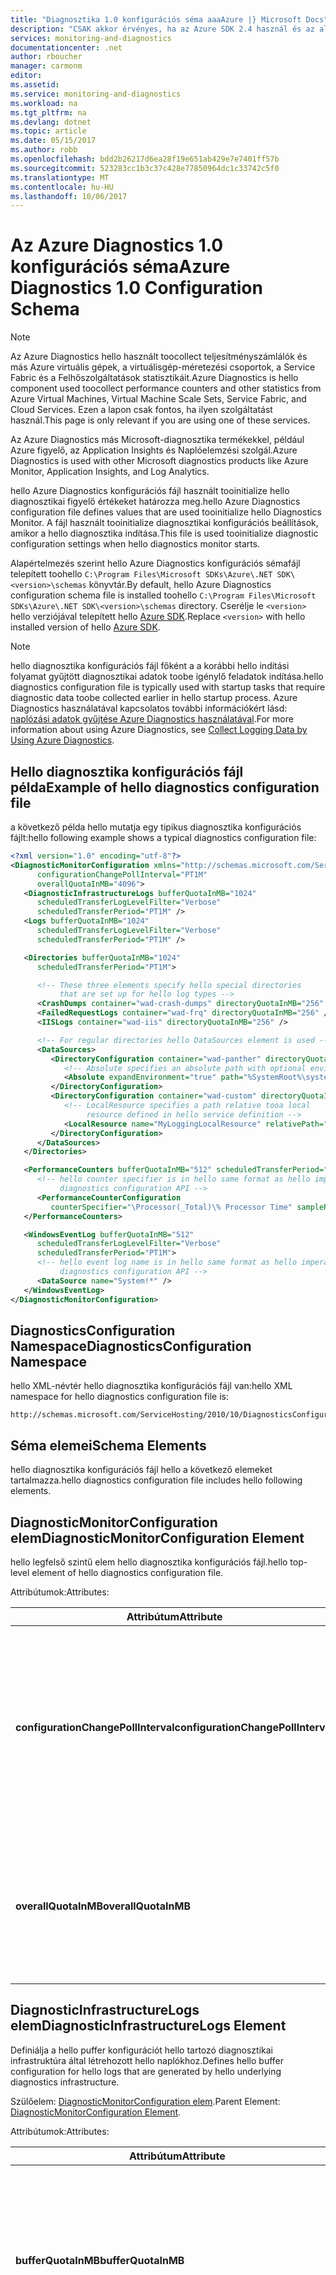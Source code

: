 ```yaml
---
title: "Diagnosztika 1.0 konfigurációs séma aaaAzure |} Microsoft Docs"
description: "CSAK akkor érvényes, ha az Azure SDK 2.4 használ és az alacsonyabb Azure virtuális gépek, a virtuálisgép-méretezési csoportok, a Service Fabric vagy a Cloud Services."
services: monitoring-and-diagnostics
documentationcenter: .net
author: rboucher
manager: carmonm
editor: 
ms.assetid: 
ms.service: monitoring-and-diagnostics
ms.workload: na
ms.tgt_pltfrm: na
ms.devlang: dotnet
ms.topic: article
ms.date: 05/15/2017
ms.author: robb
ms.openlocfilehash: bdd2b26217d6ea28f19e651ab429e7e7401ff57b
ms.sourcegitcommit: 523283cc1b3c37c428e77850964dc1c33742c5f0
ms.translationtype: MT
ms.contentlocale: hu-HU
ms.lasthandoff: 10/06/2017
---
```

# <a name="azure-diagnostics-10-configuration-schema"></a><span data-ttu-id="f00f1-103">Az Azure Diagnostics 1.0 konfigurációs séma</span><span class="sxs-lookup"><span data-stu-id="f00f1-103">Azure Diagnostics 1.0 Configuration Schema</span></span>
> [!NOTE]
> <span data-ttu-id="f00f1-104">Az Azure Diagnostics hello használt toocollect teljesítményszámlálók és más Azure virtuális gépek, a virtuálisgép-méretezési csoportok, a Service Fabric és a Felhőszolgáltatások statisztikáit.</span><span class="sxs-lookup"><span data-stu-id="f00f1-104">Azure Diagnostics is hello component used toocollect performance counters and other statistics from Azure Virtual Machines, Virtual Machine Scale Sets, Service Fabric, and Cloud Services.</span></span>  <span data-ttu-id="f00f1-105">Ezen a lapon csak fontos, ha ilyen szolgáltatást használ.</span><span class="sxs-lookup"><span data-stu-id="f00f1-105">This page is only relevant if you are using one of these services.</span></span>
>

<span data-ttu-id="f00f1-106">Az Azure Diagnostics más Microsoft-diagnosztika termékekkel, például Azure figyelő, az Application Insights és Naplóelemzési szolgál.</span><span class="sxs-lookup"><span data-stu-id="f00f1-106">Azure Diagnostics is used with other Microsoft diagnostics products like Azure Monitor, Application Insights, and Log Analytics.</span></span>

<span data-ttu-id="f00f1-107">hello Azure Diagnostics konfigurációs fájl használt tooinitialize hello diagnosztikai figyelő értékeket határozza meg.</span><span class="sxs-lookup"><span data-stu-id="f00f1-107">hello Azure Diagnostics configuration file defines values that are used tooinitialize hello Diagnostics Monitor.</span></span> <span data-ttu-id="f00f1-108">A fájl használt tooinitialize diagnosztikai konfigurációs beállítások, amikor a hello diagnosztika indítása.</span><span class="sxs-lookup"><span data-stu-id="f00f1-108">This file is used tooinitialize diagnostic configuration settings when hello diagnostics monitor starts.</span></span>  

 <span data-ttu-id="f00f1-109">Alapértelmezés szerint hello Azure Diagnostics konfigurációs sémafájl telepített toohello `C:\Program Files\Microsoft SDKs\Azure\.NET SDK\<version>\schemas` könyvtár.</span><span class="sxs-lookup"><span data-stu-id="f00f1-109">By default, hello Azure Diagnostics configuration schema file is installed toohello `C:\Program Files\Microsoft SDKs\Azure\.NET SDK\<version>\schemas` directory.</span></span> <span data-ttu-id="f00f1-110">Cserélje le `<version>` hello verziójával telepített hello [Azure SDK](http://www.windowsazure.com/develop/downloads/).</span><span class="sxs-lookup"><span data-stu-id="f00f1-110">Replace `<version>` with hello installed version of hello [Azure SDK](http://www.windowsazure.com/develop/downloads/).</span></span>  

> [!NOTE]
>  <span data-ttu-id="f00f1-111">hello diagnosztika konfigurációs fájl főként a a korábbi hello indítási folyamat gyűjtött diagnosztikai adatok toobe igénylő feladatok indítása.</span><span class="sxs-lookup"><span data-stu-id="f00f1-111">hello diagnostics configuration file is typically used with startup tasks that require diagnostic data toobe collected earlier in hello startup process.</span></span> <span data-ttu-id="f00f1-112">Azure Diagnostics használatával kapcsolatos további információkért lásd: [naplózási adatok gyűjtése Azure Diagnostics használatával](assetId:///83a91c23-5ca2-4fc9-8df3-62036c37a3d7).</span><span class="sxs-lookup"><span data-stu-id="f00f1-112">For more information about using Azure Diagnostics, see [Collect Logging Data by Using Azure Diagnostics](assetId:///83a91c23-5ca2-4fc9-8df3-62036c37a3d7).</span></span>  

## <a name="example-of-hello-diagnostics-configuration-file"></a><span data-ttu-id="f00f1-113">Hello diagnosztika konfigurációs fájl példa</span><span class="sxs-lookup"><span data-stu-id="f00f1-113">Example of hello diagnostics configuration file</span></span>  
 <span data-ttu-id="f00f1-114">a következő példa hello mutatja egy tipikus diagnosztika konfigurációs fájlt:</span><span class="sxs-lookup"><span data-stu-id="f00f1-114">hello following example shows a typical diagnostics configuration file:</span></span>  

```xml  
<?xml version="1.0" encoding="utf-8"?>
<DiagnosticMonitorConfiguration xmlns="http://schemas.microsoft.com/ServiceHosting/2010/10/DiagnosticsConfiguration"  
      configurationChangePollInterval="PT1M"  
      overallQuotaInMB="4096">  
   <DiagnosticInfrastructureLogs bufferQuotaInMB="1024"  
      scheduledTransferLogLevelFilter="Verbose"  
      scheduledTransferPeriod="PT1M" />  
   <Logs bufferQuotaInMB="1024"  
      scheduledTransferLogLevelFilter="Verbose"  
      scheduledTransferPeriod="PT1M" />  

   <Directories bufferQuotaInMB="1024"   
      scheduledTransferPeriod="PT1M">  

      <!-- These three elements specify hello special directories   
           that are set up for hello log types -->  
      <CrashDumps container="wad-crash-dumps" directoryQuotaInMB="256" />  
      <FailedRequestLogs container="wad-frq" directoryQuotaInMB="256" />  
      <IISLogs container="wad-iis" directoryQuotaInMB="256" />  

      <!-- For regular directories hello DataSources element is used -->  
      <DataSources>  
         <DirectoryConfiguration container="wad-panther" directoryQuotaInMB="128">  
            <!-- Absolute specifies an absolute path with optional environment expansion -->  
            <Absolute expandEnvironment="true" path="%SystemRoot%\system32\sysprep\Panther" />  
         </DirectoryConfiguration>  
         <DirectoryConfiguration container="wad-custom" directoryQuotaInMB="128">  
            <!-- LocalResource specifies a path relative tooa local   
                 resource defined in hello service definition -->  
            <LocalResource name="MyLoggingLocalResource" relativePath="logs" />  
         </DirectoryConfiguration>  
      </DataSources>  
   </Directories>  

   <PerformanceCounters bufferQuotaInMB="512" scheduledTransferPeriod="PT1M">  
      <!-- hello counter specifier is in hello same format as hello imperative   
           diagnostics configuration API -->  
      <PerformanceCounterConfiguration   
         counterSpecifier="\Processor(_Total)\% Processor Time" sampleRate="PT5S" />  
   </PerformanceCounters>  

   <WindowsEventLog bufferQuotaInMB="512"  
      scheduledTransferLogLevelFilter="Verbose"  
      scheduledTransferPeriod="PT1M">  
      <!-- hello event log name is in hello same format as hello imperative   
           diagnostics configuration API -->  
      <DataSource name="System!*" />  
   </WindowsEventLog>  
</DiagnosticMonitorConfiguration>  
```  

## <a name="diagnosticsconfiguration-namespace"></a><span data-ttu-id="f00f1-115">DiagnosticsConfiguration Namespace</span><span class="sxs-lookup"><span data-stu-id="f00f1-115">DiagnosticsConfiguration Namespace</span></span>  
 <span data-ttu-id="f00f1-116">hello XML-névtér hello diagnosztika konfigurációs fájl van:</span><span class="sxs-lookup"><span data-stu-id="f00f1-116">hello XML namespace for hello diagnostics configuration file is:</span></span>  

```  
http://schemas.microsoft.com/ServiceHosting/2010/10/DiagnosticsConfiguration  
```  

## <a name="schema-elements"></a><span data-ttu-id="f00f1-117">Séma elemei</span><span class="sxs-lookup"><span data-stu-id="f00f1-117">Schema Elements</span></span>  
 <span data-ttu-id="f00f1-118">hello diagnosztika konfigurációs fájl hello a következő elemeket tartalmazza.</span><span class="sxs-lookup"><span data-stu-id="f00f1-118">hello diagnostics configuration file includes hello following elements.</span></span>


## <a name="diagnosticmonitorconfiguration-element"></a><span data-ttu-id="f00f1-119">DiagnosticMonitorConfiguration elem</span><span class="sxs-lookup"><span data-stu-id="f00f1-119">DiagnosticMonitorConfiguration Element</span></span>  
<span data-ttu-id="f00f1-120">hello legfelső szintű elem hello diagnosztika konfigurációs fájl.</span><span class="sxs-lookup"><span data-stu-id="f00f1-120">hello top-level element of hello diagnostics configuration file.</span></span>  

<span data-ttu-id="f00f1-121">Attribútumok:</span><span class="sxs-lookup"><span data-stu-id="f00f1-121">Attributes:</span></span>

|<span data-ttu-id="f00f1-122">Attribútum</span><span class="sxs-lookup"><span data-stu-id="f00f1-122">Attribute</span></span>  |<span data-ttu-id="f00f1-123">Típus</span><span class="sxs-lookup"><span data-stu-id="f00f1-123">Type</span></span>   |<span data-ttu-id="f00f1-124">Szükséges</span><span class="sxs-lookup"><span data-stu-id="f00f1-124">Required</span></span>| <span data-ttu-id="f00f1-125">Alapértelmezett</span><span class="sxs-lookup"><span data-stu-id="f00f1-125">Default</span></span> | <span data-ttu-id="f00f1-126">Leírás</span><span class="sxs-lookup"><span data-stu-id="f00f1-126">Description</span></span>|  
|-----------|-------|--------|---------|------------|  
|<span data-ttu-id="f00f1-127">**configurationChangePollInterval**</span><span class="sxs-lookup"><span data-stu-id="f00f1-127">**configurationChangePollInterval**</span></span>|<span data-ttu-id="f00f1-128">Időtartam</span><span class="sxs-lookup"><span data-stu-id="f00f1-128">duration</span></span>|<span data-ttu-id="f00f1-129">Optional</span><span class="sxs-lookup"><span data-stu-id="f00f1-129">Optional</span></span> | <span data-ttu-id="f00f1-130">PT1M</span><span class="sxs-lookup"><span data-stu-id="f00f1-130">PT1M</span></span>| <span data-ttu-id="f00f1-131">Diagnosztikai konfigurációs módosítások, mely hello diagnosztikai figyelő szavazások hello időközét adja meg.</span><span class="sxs-lookup"><span data-stu-id="f00f1-131">Specifies hello interval at which hello diagnostic monitor polls for diagnostic configuration changes.</span></span>|  
|<span data-ttu-id="f00f1-132">**overallQuotaInMB**</span><span class="sxs-lookup"><span data-stu-id="f00f1-132">**overallQuotaInMB**</span></span>|<span data-ttu-id="f00f1-133">unsignedInt</span><span class="sxs-lookup"><span data-stu-id="f00f1-133">unsignedInt</span></span>|<span data-ttu-id="f00f1-134">Optional</span><span class="sxs-lookup"><span data-stu-id="f00f1-134">Optional</span></span>| <span data-ttu-id="f00f1-135">4000 MB.</span><span class="sxs-lookup"><span data-stu-id="f00f1-135">4000 MB.</span></span> <span data-ttu-id="f00f1-136">Ha megad egy értéket, nem haladhatja meg ezt a mennyiséget</span><span class="sxs-lookup"><span data-stu-id="f00f1-136">If you provide a value, it must not exceed this amount</span></span> |<span data-ttu-id="f00f1-137">hello teljes mennyisége az összes naplózási pufferek lefoglalt fájl rendszerhez szükséges tárhelyet.</span><span class="sxs-lookup"><span data-stu-id="f00f1-137">hello total amount of file system storage allocated for all logging buffers.</span></span>|  

## <a name="diagnosticinfrastructurelogs-element"></a><span data-ttu-id="f00f1-138">DiagnosticInfrastructureLogs elem</span><span class="sxs-lookup"><span data-stu-id="f00f1-138">DiagnosticInfrastructureLogs Element</span></span>  
<span data-ttu-id="f00f1-139">Definiálja a hello puffer konfigurációt hello tartozó diagnosztikai infrastruktúra által létrehozott hello naplókhoz.</span><span class="sxs-lookup"><span data-stu-id="f00f1-139">Defines hello buffer configuration for hello logs that are generated by hello underlying diagnostics infrastructure.</span></span>

<span data-ttu-id="f00f1-140">Szülőelem: [DiagnosticMonitorConfiguration elem](#DiagnosticMonitorConfiguration).</span><span class="sxs-lookup"><span data-stu-id="f00f1-140">Parent Element: [DiagnosticMonitorConfiguration Element](#DiagnosticMonitorConfiguration).</span></span>  

<span data-ttu-id="f00f1-141">Attribútumok:</span><span class="sxs-lookup"><span data-stu-id="f00f1-141">Attributes:</span></span>

|<span data-ttu-id="f00f1-142">Attribútum</span><span class="sxs-lookup"><span data-stu-id="f00f1-142">Attribute</span></span>|<span data-ttu-id="f00f1-143">Típus</span><span class="sxs-lookup"><span data-stu-id="f00f1-143">Type</span></span>|<span data-ttu-id="f00f1-144">Leírás</span><span class="sxs-lookup"><span data-stu-id="f00f1-144">Description</span></span>|  
|---------|----|-----------------|  
|<span data-ttu-id="f00f1-145">**bufferQuotaInMB**</span><span class="sxs-lookup"><span data-stu-id="f00f1-145">**bufferQuotaInMB**</span></span>|<span data-ttu-id="f00f1-146">unsignedInt</span><span class="sxs-lookup"><span data-stu-id="f00f1-146">unsignedInt</span></span>|<span data-ttu-id="f00f1-147">Választható.</span><span class="sxs-lookup"><span data-stu-id="f00f1-147">Optional.</span></span> <span data-ttu-id="f00f1-148">Ennyi hello maximális fájl rendszerhez szükséges tárhelyet, amelyet a hello megadott adatok.</span><span class="sxs-lookup"><span data-stu-id="f00f1-148">Specifies hello maximum amount of file system storage that is available for hello specified data.</span></span><br /><br /> <span data-ttu-id="f00f1-149">hello alapértelmezett érték 0.</span><span class="sxs-lookup"><span data-stu-id="f00f1-149">hello default is 0.</span></span>|  
|<span data-ttu-id="f00f1-150">**scheduledTransferLogLevelFilter**</span><span class="sxs-lookup"><span data-stu-id="f00f1-150">**scheduledTransferLogLevelFilter**</span></span>|<span data-ttu-id="f00f1-151">Karakterlánc</span><span class="sxs-lookup"><span data-stu-id="f00f1-151">string</span></span>|<span data-ttu-id="f00f1-152">Választható.</span><span class="sxs-lookup"><span data-stu-id="f00f1-152">Optional.</span></span> <span data-ttu-id="f00f1-153">Adja meg, amelyeket a naplóbejegyzések hello minimális súlyossági szintje.</span><span class="sxs-lookup"><span data-stu-id="f00f1-153">Specifies hello minimum severity level for log entries that are transferred.</span></span> <span data-ttu-id="f00f1-154">hello alapértelmezett értéke **meghatározatlan**.</span><span class="sxs-lookup"><span data-stu-id="f00f1-154">hello default value is **Undefined**.</span></span> <span data-ttu-id="f00f1-155">Más lehetséges értékei **részletes**, **információk**, **figyelmeztetés**, **hiba**, és **kritikus**.</span><span class="sxs-lookup"><span data-stu-id="f00f1-155">Other possible values are **Verbose**, **Information**, **Warning**, **Error**, and **Critical**.</span></span>|  
|<span data-ttu-id="f00f1-156">**scheduledTransferPeriod**</span><span class="sxs-lookup"><span data-stu-id="f00f1-156">**scheduledTransferPeriod**</span></span>|<span data-ttu-id="f00f1-157">Időtartam</span><span class="sxs-lookup"><span data-stu-id="f00f1-157">duration</span></span>|<span data-ttu-id="f00f1-158">Választható.</span><span class="sxs-lookup"><span data-stu-id="f00f1-158">Optional.</span></span> <span data-ttu-id="f00f1-159">Hello időköze ütemezett átvitelek adatok felfelé toohello legközelebbi perc között.</span><span class="sxs-lookup"><span data-stu-id="f00f1-159">Specifies hello interval between scheduled transfers of data, rounded up toohello nearest minute.</span></span><br /><br /> <span data-ttu-id="f00f1-160">hello alapértelmezés szerint PT0S.</span><span class="sxs-lookup"><span data-stu-id="f00f1-160">hello default is PT0S.</span></span>|  

## <a name="logs-element"></a><span data-ttu-id="f00f1-161">Naplók elem</span><span class="sxs-lookup"><span data-stu-id="f00f1-161">Logs Element</span></span>  
 <span data-ttu-id="f00f1-162">Definiálja a hello puffer konfigurációt az alapszintű Azure-naplók.</span><span class="sxs-lookup"><span data-stu-id="f00f1-162">Defines hello buffer configuration for basic Azure logs.</span></span>

 <span data-ttu-id="f00f1-163">Szülőelem: [DiagnosticMonitorConfiguration elem](#DiagnosticMonitorConfiguration).</span><span class="sxs-lookup"><span data-stu-id="f00f1-163">Parent element: [DiagnosticMonitorConfiguration Element](#DiagnosticMonitorConfiguration).</span></span>  

<span data-ttu-id="f00f1-164">Attribútumok:</span><span class="sxs-lookup"><span data-stu-id="f00f1-164">Attributes:</span></span>  

|<span data-ttu-id="f00f1-165">Attribútum</span><span class="sxs-lookup"><span data-stu-id="f00f1-165">Attribute</span></span>|<span data-ttu-id="f00f1-166">Típus</span><span class="sxs-lookup"><span data-stu-id="f00f1-166">Type</span></span>|<span data-ttu-id="f00f1-167">Leírás</span><span class="sxs-lookup"><span data-stu-id="f00f1-167">Description</span></span>|  
|---------------|----------|-----------------|  
|<span data-ttu-id="f00f1-168">**bufferQuotaInMB**</span><span class="sxs-lookup"><span data-stu-id="f00f1-168">**bufferQuotaInMB**</span></span>|<span data-ttu-id="f00f1-169">unsignedInt</span><span class="sxs-lookup"><span data-stu-id="f00f1-169">unsignedInt</span></span>|<span data-ttu-id="f00f1-170">Választható.</span><span class="sxs-lookup"><span data-stu-id="f00f1-170">Optional.</span></span> <span data-ttu-id="f00f1-171">Ennyi hello maximális fájl rendszerhez szükséges tárhelyet, amelyet a hello megadott adatok.</span><span class="sxs-lookup"><span data-stu-id="f00f1-171">Specifies hello maximum amount of file system storage that is available for hello specified data.</span></span><br /><br /> <span data-ttu-id="f00f1-172">hello alapértelmezett érték 0.</span><span class="sxs-lookup"><span data-stu-id="f00f1-172">hello default is 0.</span></span>|  
|<span data-ttu-id="f00f1-173">**scheduledTransferLogLevelFilter**</span><span class="sxs-lookup"><span data-stu-id="f00f1-173">**scheduledTransferLogLevelFilter**</span></span>|<span data-ttu-id="f00f1-174">Karakterlánc</span><span class="sxs-lookup"><span data-stu-id="f00f1-174">string</span></span>|<span data-ttu-id="f00f1-175">Választható.</span><span class="sxs-lookup"><span data-stu-id="f00f1-175">Optional.</span></span> <span data-ttu-id="f00f1-176">Adja meg, amelyeket a naplóbejegyzések hello minimális súlyossági szintje.</span><span class="sxs-lookup"><span data-stu-id="f00f1-176">Specifies hello minimum severity level for log entries that are transferred.</span></span> <span data-ttu-id="f00f1-177">hello alapértelmezett értéke **meghatározatlan**.</span><span class="sxs-lookup"><span data-stu-id="f00f1-177">hello default value is **Undefined**.</span></span> <span data-ttu-id="f00f1-178">Más lehetséges értékei **részletes**, **információk**, **figyelmeztetés**, **hiba**, és **kritikus**.</span><span class="sxs-lookup"><span data-stu-id="f00f1-178">Other possible values are **Verbose**, **Information**, **Warning**, **Error**, and **Critical**.</span></span>|  
|<span data-ttu-id="f00f1-179">**scheduledTransferPeriod**</span><span class="sxs-lookup"><span data-stu-id="f00f1-179">**scheduledTransferPeriod**</span></span>|<span data-ttu-id="f00f1-180">Időtartam</span><span class="sxs-lookup"><span data-stu-id="f00f1-180">duration</span></span>|<span data-ttu-id="f00f1-181">Választható.</span><span class="sxs-lookup"><span data-stu-id="f00f1-181">Optional.</span></span> <span data-ttu-id="f00f1-182">Hello időköze ütemezett átvitelek adatok felfelé toohello legközelebbi perc között.</span><span class="sxs-lookup"><span data-stu-id="f00f1-182">Specifies hello interval between scheduled transfers of data, rounded up toohello nearest minute.</span></span><br /><br /> <span data-ttu-id="f00f1-183">hello alapértelmezés szerint PT0S.</span><span class="sxs-lookup"><span data-stu-id="f00f1-183">hello default is PT0S.</span></span>|  

## <a name="directories-element"></a><span data-ttu-id="f00f1-184">Könyvtárak elem</span><span class="sxs-lookup"><span data-stu-id="f00f1-184">Directories Element</span></span>  
<span data-ttu-id="f00f1-185">Hello puffer konfigurációs fájl alapú naplófájlokat, amelyek alapján meghatározhatja az határozza meg.</span><span class="sxs-lookup"><span data-stu-id="f00f1-185">Defines hello buffer configuration for file-based logs that you can define.</span></span>

<span data-ttu-id="f00f1-186">Szülőelem: [DiagnosticMonitorConfiguration elem](#DiagnosticMonitorConfiguration).</span><span class="sxs-lookup"><span data-stu-id="f00f1-186">Parent element: [DiagnosticMonitorConfiguration Element](#DiagnosticMonitorConfiguration).</span></span>  


<span data-ttu-id="f00f1-187">Attribútumok:</span><span class="sxs-lookup"><span data-stu-id="f00f1-187">Attributes:</span></span>  

|<span data-ttu-id="f00f1-188">Attribútum</span><span class="sxs-lookup"><span data-stu-id="f00f1-188">Attribute</span></span>|<span data-ttu-id="f00f1-189">Típus</span><span class="sxs-lookup"><span data-stu-id="f00f1-189">Type</span></span>|<span data-ttu-id="f00f1-190">Leírás</span><span class="sxs-lookup"><span data-stu-id="f00f1-190">Description</span></span>|  
|---------------|----------|-----------------|  
|<span data-ttu-id="f00f1-191">**bufferQuotaInMB**</span><span class="sxs-lookup"><span data-stu-id="f00f1-191">**bufferQuotaInMB**</span></span>|<span data-ttu-id="f00f1-192">unsignedInt</span><span class="sxs-lookup"><span data-stu-id="f00f1-192">unsignedInt</span></span>|<span data-ttu-id="f00f1-193">Választható.</span><span class="sxs-lookup"><span data-stu-id="f00f1-193">Optional.</span></span> <span data-ttu-id="f00f1-194">Ennyi hello maximális fájl rendszerhez szükséges tárhelyet, amelyet a hello megadott adatok.</span><span class="sxs-lookup"><span data-stu-id="f00f1-194">Specifies hello maximum amount of file system storage that is available for hello specified data.</span></span><br /><br /> <span data-ttu-id="f00f1-195">hello alapértelmezett érték 0.</span><span class="sxs-lookup"><span data-stu-id="f00f1-195">hello default is 0.</span></span>|  
|<span data-ttu-id="f00f1-196">**scheduledTransferPeriod**</span><span class="sxs-lookup"><span data-stu-id="f00f1-196">**scheduledTransferPeriod**</span></span>|<span data-ttu-id="f00f1-197">Időtartam</span><span class="sxs-lookup"><span data-stu-id="f00f1-197">duration</span></span>|<span data-ttu-id="f00f1-198">Választható.</span><span class="sxs-lookup"><span data-stu-id="f00f1-198">Optional.</span></span> <span data-ttu-id="f00f1-199">Hello időköze ütemezett átvitelek adatok felfelé toohello legközelebbi perc között.</span><span class="sxs-lookup"><span data-stu-id="f00f1-199">Specifies hello interval between scheduled transfers of data, rounded up toohello nearest minute.</span></span><br /><br /> <span data-ttu-id="f00f1-200">hello alapértelmezés szerint PT0S.</span><span class="sxs-lookup"><span data-stu-id="f00f1-200">hello default is PT0S.</span></span>|  

## <a name="crashdumps-element"></a><span data-ttu-id="f00f1-201">CrashDumps elem</span><span class="sxs-lookup"><span data-stu-id="f00f1-201">CrashDumps Element</span></span>  
 <span data-ttu-id="f00f1-202">Hello összeomlási memóriaképek directory határozza meg.</span><span class="sxs-lookup"><span data-stu-id="f00f1-202">Defines hello crash dumps directory.</span></span>

 <span data-ttu-id="f00f1-203">Szülőelem: [könyvtárak elem](#Directories).</span><span class="sxs-lookup"><span data-stu-id="f00f1-203">Parent Element: [Directories Element](#Directories).</span></span>  

<span data-ttu-id="f00f1-204">Attribútumok:</span><span class="sxs-lookup"><span data-stu-id="f00f1-204">Attributes:</span></span>  

|<span data-ttu-id="f00f1-205">Attribútum</span><span class="sxs-lookup"><span data-stu-id="f00f1-205">Attribute</span></span>|<span data-ttu-id="f00f1-206">Típus</span><span class="sxs-lookup"><span data-stu-id="f00f1-206">Type</span></span>|<span data-ttu-id="f00f1-207">Leírás</span><span class="sxs-lookup"><span data-stu-id="f00f1-207">Description</span></span>|  
|---------------|----------|-----------------|  
|<span data-ttu-id="f00f1-208">**tároló**</span><span class="sxs-lookup"><span data-stu-id="f00f1-208">**container**</span></span>|<span data-ttu-id="f00f1-209">Karakterlánc</span><span class="sxs-lookup"><span data-stu-id="f00f1-209">string</span></span>|<span data-ttu-id="f00f1-210">hol hello hello könyvtár tartalma található toobe hello tároló neve hello át.</span><span class="sxs-lookup"><span data-stu-id="f00f1-210">hello name of hello container where hello contents of hello directory is toobe transferred.</span></span>|  
|<span data-ttu-id="f00f1-211">**directoryQuotaInMB**</span><span class="sxs-lookup"><span data-stu-id="f00f1-211">**directoryQuotaInMB**</span></span>|<span data-ttu-id="f00f1-212">unsignedInt</span><span class="sxs-lookup"><span data-stu-id="f00f1-212">unsignedInt</span></span>|<span data-ttu-id="f00f1-213">Választható.</span><span class="sxs-lookup"><span data-stu-id="f00f1-213">Optional.</span></span> <span data-ttu-id="f00f1-214">Hello hello könyvtár maximális méretét megabájtban megadva.</span><span class="sxs-lookup"><span data-stu-id="f00f1-214">Specifies hello maximum size of hello directory in megabytes.</span></span><br /><br /> <span data-ttu-id="f00f1-215">hello alapértelmezett érték 0.</span><span class="sxs-lookup"><span data-stu-id="f00f1-215">hello default is 0.</span></span>|  

## <a name="failedrequestlogs-element"></a><span data-ttu-id="f00f1-216">FailedRequestLogs elem</span><span class="sxs-lookup"><span data-stu-id="f00f1-216">FailedRequestLogs Element</span></span>  
 <span data-ttu-id="f00f1-217">Határozza meg a sikertelen kérelmek naplókönyvtár hello.</span><span class="sxs-lookup"><span data-stu-id="f00f1-217">Defines hello failed request log directory.</span></span>

 <span data-ttu-id="f00f1-218">Szülő elem [könyvtárak elem](#Directories).</span><span class="sxs-lookup"><span data-stu-id="f00f1-218">Parent Element [Directories Element](#Directories).</span></span>  

<span data-ttu-id="f00f1-219">Attribútumok:</span><span class="sxs-lookup"><span data-stu-id="f00f1-219">Attributes:</span></span>  

|<span data-ttu-id="f00f1-220">Attribútum</span><span class="sxs-lookup"><span data-stu-id="f00f1-220">Attribute</span></span>|<span data-ttu-id="f00f1-221">Típus</span><span class="sxs-lookup"><span data-stu-id="f00f1-221">Type</span></span>|<span data-ttu-id="f00f1-222">Leírás</span><span class="sxs-lookup"><span data-stu-id="f00f1-222">Description</span></span>|  
|---------------|----------|-----------------|  
|<span data-ttu-id="f00f1-223">**tároló**</span><span class="sxs-lookup"><span data-stu-id="f00f1-223">**container**</span></span>|<span data-ttu-id="f00f1-224">Karakterlánc</span><span class="sxs-lookup"><span data-stu-id="f00f1-224">string</span></span>|<span data-ttu-id="f00f1-225">hol hello hello könyvtár tartalma található toobe hello tároló neve hello át.</span><span class="sxs-lookup"><span data-stu-id="f00f1-225">hello name of hello container where hello contents of hello directory is toobe transferred.</span></span>|  
|<span data-ttu-id="f00f1-226">**directoryQuotaInMB**</span><span class="sxs-lookup"><span data-stu-id="f00f1-226">**directoryQuotaInMB**</span></span>|<span data-ttu-id="f00f1-227">unsignedInt</span><span class="sxs-lookup"><span data-stu-id="f00f1-227">unsignedInt</span></span>|<span data-ttu-id="f00f1-228">Választható.</span><span class="sxs-lookup"><span data-stu-id="f00f1-228">Optional.</span></span> <span data-ttu-id="f00f1-229">Hello hello könyvtár maximális méretét megabájtban megadva.</span><span class="sxs-lookup"><span data-stu-id="f00f1-229">Specifies hello maximum size of hello directory in megabytes.</span></span><br /><br /> <span data-ttu-id="f00f1-230">hello alapértelmezett érték 0.</span><span class="sxs-lookup"><span data-stu-id="f00f1-230">hello default is 0.</span></span>|  

##  <a name="iislogs-element"></a><span data-ttu-id="f00f1-231">IISLogs elem</span><span class="sxs-lookup"><span data-stu-id="f00f1-231">IISLogs Element</span></span>  
 <span data-ttu-id="f00f1-232">Hello IIS naplókönyvtár határozza meg.</span><span class="sxs-lookup"><span data-stu-id="f00f1-232">Defines hello IIS log directory.</span></span>

 <span data-ttu-id="f00f1-233">Szülő elem [könyvtárak elem](#Directories).</span><span class="sxs-lookup"><span data-stu-id="f00f1-233">Parent Element [Directories Element](#Directories).</span></span>  

<span data-ttu-id="f00f1-234">Attribútumok:</span><span class="sxs-lookup"><span data-stu-id="f00f1-234">Attributes:</span></span>  

|<span data-ttu-id="f00f1-235">Attribútum</span><span class="sxs-lookup"><span data-stu-id="f00f1-235">Attribute</span></span>|<span data-ttu-id="f00f1-236">Típus</span><span class="sxs-lookup"><span data-stu-id="f00f1-236">Type</span></span>|<span data-ttu-id="f00f1-237">Leírás</span><span class="sxs-lookup"><span data-stu-id="f00f1-237">Description</span></span>|  
|---------------|----------|-----------------|  
|<span data-ttu-id="f00f1-238">**tároló**</span><span class="sxs-lookup"><span data-stu-id="f00f1-238">**container**</span></span>|<span data-ttu-id="f00f1-239">Karakterlánc</span><span class="sxs-lookup"><span data-stu-id="f00f1-239">string</span></span>|<span data-ttu-id="f00f1-240">hol hello hello könyvtár tartalma található toobe hello tároló neve hello át.</span><span class="sxs-lookup"><span data-stu-id="f00f1-240">hello name of hello container where hello contents of hello directory is toobe transferred.</span></span>|  
|<span data-ttu-id="f00f1-241">**directoryQuotaInMB**</span><span class="sxs-lookup"><span data-stu-id="f00f1-241">**directoryQuotaInMB**</span></span>|<span data-ttu-id="f00f1-242">unsignedInt</span><span class="sxs-lookup"><span data-stu-id="f00f1-242">unsignedInt</span></span>|<span data-ttu-id="f00f1-243">Választható.</span><span class="sxs-lookup"><span data-stu-id="f00f1-243">Optional.</span></span> <span data-ttu-id="f00f1-244">Hello hello könyvtár maximális méretét megabájtban megadva.</span><span class="sxs-lookup"><span data-stu-id="f00f1-244">Specifies hello maximum size of hello directory in megabytes.</span></span><br /><br /> <span data-ttu-id="f00f1-245">hello alapértelmezett érték 0.</span><span class="sxs-lookup"><span data-stu-id="f00f1-245">hello default is 0.</span></span>|  

## <a name="datasources-element"></a><span data-ttu-id="f00f1-246">Adatforrások elem</span><span class="sxs-lookup"><span data-stu-id="f00f1-246">DataSources Element</span></span>  
 <span data-ttu-id="f00f1-247">Határozza meg a nulla vagy több további naplók könyvtárak.</span><span class="sxs-lookup"><span data-stu-id="f00f1-247">Defines zero or more additional log directories.</span></span>

 <span data-ttu-id="f00f1-248">Szülőelem: [könyvtárak elem](#Directories).</span><span class="sxs-lookup"><span data-stu-id="f00f1-248">Parent Element: [Directories Element](#Directories).</span></span>

## <a name="directoryconfiguration-element"></a><span data-ttu-id="f00f1-249">DirectoryConfiguration elem</span><span class="sxs-lookup"><span data-stu-id="f00f1-249">DirectoryConfiguration Element</span></span>  
 <span data-ttu-id="f00f1-250">Határozza meg a napló fájlok toomonitor hello könyvtárában.</span><span class="sxs-lookup"><span data-stu-id="f00f1-250">Defines hello directory of log files toomonitor.</span></span>

 <span data-ttu-id="f00f1-251">Szülőelem: [adatforrások elem](#DataSources).</span><span class="sxs-lookup"><span data-stu-id="f00f1-251">Parent Element: [DataSources Element](#DataSources).</span></span>

<span data-ttu-id="f00f1-252">Attribútumok:</span><span class="sxs-lookup"><span data-stu-id="f00f1-252">Attributes:</span></span>

|<span data-ttu-id="f00f1-253">Attribútum</span><span class="sxs-lookup"><span data-stu-id="f00f1-253">Attribute</span></span>|<span data-ttu-id="f00f1-254">Típus</span><span class="sxs-lookup"><span data-stu-id="f00f1-254">Type</span></span>|<span data-ttu-id="f00f1-255">Leírás</span><span class="sxs-lookup"><span data-stu-id="f00f1-255">Description</span></span>|  
|---------------|----------|-----------------|  
|<span data-ttu-id="f00f1-256">**tároló**</span><span class="sxs-lookup"><span data-stu-id="f00f1-256">**container**</span></span>|<span data-ttu-id="f00f1-257">Karakterlánc</span><span class="sxs-lookup"><span data-stu-id="f00f1-257">string</span></span>|<span data-ttu-id="f00f1-258">hol hello hello könyvtár tartalma található toobe hello tároló neve hello át.</span><span class="sxs-lookup"><span data-stu-id="f00f1-258">hello name of hello container where hello contents of hello directory is toobe transferred.</span></span>|  
|<span data-ttu-id="f00f1-259">**directoryQuotaInMB**</span><span class="sxs-lookup"><span data-stu-id="f00f1-259">**directoryQuotaInMB**</span></span>|<span data-ttu-id="f00f1-260">unsignedInt</span><span class="sxs-lookup"><span data-stu-id="f00f1-260">unsignedInt</span></span>|<span data-ttu-id="f00f1-261">Választható.</span><span class="sxs-lookup"><span data-stu-id="f00f1-261">Optional.</span></span> <span data-ttu-id="f00f1-262">Hello hello könyvtár maximális méretét megabájtban megadva.</span><span class="sxs-lookup"><span data-stu-id="f00f1-262">Specifies hello maximum size of hello directory in megabytes.</span></span><br /><br /> <span data-ttu-id="f00f1-263">hello alapértelmezett érték 0.</span><span class="sxs-lookup"><span data-stu-id="f00f1-263">hello default is 0.</span></span>|  

## <a name="absolute-element"></a><span data-ttu-id="f00f1-264">Abszolút elem</span><span class="sxs-lookup"><span data-stu-id="f00f1-264">Absolute Element</span></span>  
 <span data-ttu-id="f00f1-265">A nem kötelező környezeti bővítéssel rendelkező hello directory toomonitor abszolút elérési utat határozza meg.</span><span class="sxs-lookup"><span data-stu-id="f00f1-265">Defines an absolute path of hello directory toomonitor with optional environment expansion.</span></span>

 <span data-ttu-id="f00f1-266">Szülőelem: [DirectoryConfiguration elem](#DirectoryConfiguration).</span><span class="sxs-lookup"><span data-stu-id="f00f1-266">Parent Element: [DirectoryConfiguration Element](#DirectoryConfiguration).</span></span>  

<span data-ttu-id="f00f1-267">Attribútumok:</span><span class="sxs-lookup"><span data-stu-id="f00f1-267">Attributes:</span></span>  

|<span data-ttu-id="f00f1-268">Attribútum</span><span class="sxs-lookup"><span data-stu-id="f00f1-268">Attribute</span></span>|<span data-ttu-id="f00f1-269">Típus</span><span class="sxs-lookup"><span data-stu-id="f00f1-269">Type</span></span>|<span data-ttu-id="f00f1-270">Leírás</span><span class="sxs-lookup"><span data-stu-id="f00f1-270">Description</span></span>|  
|---------------|----------|-----------------|  
|<span data-ttu-id="f00f1-271">**elérési út**</span><span class="sxs-lookup"><span data-stu-id="f00f1-271">**path**</span></span>|<span data-ttu-id="f00f1-272">Karakterlánc</span><span class="sxs-lookup"><span data-stu-id="f00f1-272">string</span></span>|<span data-ttu-id="f00f1-273">Kötelező.</span><span class="sxs-lookup"><span data-stu-id="f00f1-273">Required.</span></span> <span data-ttu-id="f00f1-274">hello abszolút elérési út toohello directory toomonitor.</span><span class="sxs-lookup"><span data-stu-id="f00f1-274">hello absolute path toohello directory toomonitor.</span></span>|  
|<span data-ttu-id="f00f1-275">**expandEnvironment**</span><span class="sxs-lookup"><span data-stu-id="f00f1-275">**expandEnvironment**</span></span>|<span data-ttu-id="f00f1-276">Logikai érték</span><span class="sxs-lookup"><span data-stu-id="f00f1-276">boolean</span></span>|<span data-ttu-id="f00f1-277">Kötelező.</span><span class="sxs-lookup"><span data-stu-id="f00f1-277">Required.</span></span> <span data-ttu-id="f00f1-278">Ha túl beállítása**igaz**, környezeti változók hello elérési úton levő figyelő kibontva látható.</span><span class="sxs-lookup"><span data-stu-id="f00f1-278">If set too**true**, environment variables in hello path are expanded.</span></span>|  

## <a name="localresource-element"></a><span data-ttu-id="f00f1-279">LocalResource elem</span><span class="sxs-lookup"><span data-stu-id="f00f1-279">LocalResource Element</span></span>  
 <span data-ttu-id="f00f1-280">Határozza meg az elérési út relatív tooa helyi erőforrás hello szolgáltatás-definícióban meghatározott.</span><span class="sxs-lookup"><span data-stu-id="f00f1-280">Defines a path relative tooa local resource defined in hello service definition.</span></span>

 <span data-ttu-id="f00f1-281">Szülőelem: [DirectoryConfiguration elem](#DirectoryConfiguration).</span><span class="sxs-lookup"><span data-stu-id="f00f1-281">Parent Element: [DirectoryConfiguration Element](#DirectoryConfiguration).</span></span>  

<span data-ttu-id="f00f1-282">Attribútumok:</span><span class="sxs-lookup"><span data-stu-id="f00f1-282">Attributes:</span></span>  

|<span data-ttu-id="f00f1-283">Attribútum</span><span class="sxs-lookup"><span data-stu-id="f00f1-283">Attribute</span></span>|<span data-ttu-id="f00f1-284">Típus</span><span class="sxs-lookup"><span data-stu-id="f00f1-284">Type</span></span>|<span data-ttu-id="f00f1-285">Leírás</span><span class="sxs-lookup"><span data-stu-id="f00f1-285">Description</span></span>|  
|---------------|----------|-----------------|  
|<span data-ttu-id="f00f1-286">**név**</span><span class="sxs-lookup"><span data-stu-id="f00f1-286">**name**</span></span>|<span data-ttu-id="f00f1-287">Karakterlánc</span><span class="sxs-lookup"><span data-stu-id="f00f1-287">string</span></span>|<span data-ttu-id="f00f1-288">Kötelező.</span><span class="sxs-lookup"><span data-stu-id="f00f1-288">Required.</span></span> <span data-ttu-id="f00f1-289">hello helyi erőforrás hello directory toomonitor tartalmazó hello nevét.</span><span class="sxs-lookup"><span data-stu-id="f00f1-289">hello name of hello local resource that contains hello directory toomonitor.</span></span>|  
|<span data-ttu-id="f00f1-290">**relativePath**</span><span class="sxs-lookup"><span data-stu-id="f00f1-290">**relativePath**</span></span>|<span data-ttu-id="f00f1-291">Karakterlánc</span><span class="sxs-lookup"><span data-stu-id="f00f1-291">string</span></span>|<span data-ttu-id="f00f1-292">Kötelező.</span><span class="sxs-lookup"><span data-stu-id="f00f1-292">Required.</span></span> <span data-ttu-id="f00f1-293">hello elérési útja relatív toohello helyi erőforrás toomonitor.</span><span class="sxs-lookup"><span data-stu-id="f00f1-293">hello path relative toohello local resource toomonitor.</span></span>|  

## <a name="performancecounters-element"></a><span data-ttu-id="f00f1-294">PerformanceCounters elem</span><span class="sxs-lookup"><span data-stu-id="f00f1-294">PerformanceCounters Element</span></span>  
 <span data-ttu-id="f00f1-295">Hello elérési toohello teljesítmény számláló toocollect határozza meg.</span><span class="sxs-lookup"><span data-stu-id="f00f1-295">Defines hello path toohello performance counter toocollect.</span></span>

 <span data-ttu-id="f00f1-296">Szülőelem: [DiagnosticMonitorConfiguration elem](#DiagnosticMonitorConfiguration).</span><span class="sxs-lookup"><span data-stu-id="f00f1-296">Parent Element: [DiagnosticMonitorConfiguration Element](#DiagnosticMonitorConfiguration).</span></span>


 <span data-ttu-id="f00f1-297">Attribútumok:</span><span class="sxs-lookup"><span data-stu-id="f00f1-297">Attributes:</span></span>  

|<span data-ttu-id="f00f1-298">Attribútum</span><span class="sxs-lookup"><span data-stu-id="f00f1-298">Attribute</span></span>|<span data-ttu-id="f00f1-299">Típus</span><span class="sxs-lookup"><span data-stu-id="f00f1-299">Type</span></span>|<span data-ttu-id="f00f1-300">Leírás</span><span class="sxs-lookup"><span data-stu-id="f00f1-300">Description</span></span>|  
|---------------|----------|-----------------|  
|<span data-ttu-id="f00f1-301">**bufferQuotaInMB**</span><span class="sxs-lookup"><span data-stu-id="f00f1-301">**bufferQuotaInMB**</span></span>|<span data-ttu-id="f00f1-302">unsignedInt</span><span class="sxs-lookup"><span data-stu-id="f00f1-302">unsignedInt</span></span>|<span data-ttu-id="f00f1-303">Választható.</span><span class="sxs-lookup"><span data-stu-id="f00f1-303">Optional.</span></span> <span data-ttu-id="f00f1-304">Ennyi hello maximális fájl rendszerhez szükséges tárhelyet, amelyet a hello megadott adatok.</span><span class="sxs-lookup"><span data-stu-id="f00f1-304">Specifies hello maximum amount of file system storage that is available for hello specified data.</span></span><br /><br /> <span data-ttu-id="f00f1-305">hello alapértelmezett érték 0.</span><span class="sxs-lookup"><span data-stu-id="f00f1-305">hello default is 0.</span></span>|  
|<span data-ttu-id="f00f1-306">**scheduledTransferPeriod**</span><span class="sxs-lookup"><span data-stu-id="f00f1-306">**scheduledTransferPeriod**</span></span>|<span data-ttu-id="f00f1-307">Időtartam</span><span class="sxs-lookup"><span data-stu-id="f00f1-307">duration</span></span>|<span data-ttu-id="f00f1-308">Választható.</span><span class="sxs-lookup"><span data-stu-id="f00f1-308">Optional.</span></span> <span data-ttu-id="f00f1-309">Hello időköze ütemezett átvitelek adatok felfelé toohello legközelebbi perc között.</span><span class="sxs-lookup"><span data-stu-id="f00f1-309">Specifies hello interval between scheduled transfers of data, rounded up toohello nearest minute.</span></span><br /><br /> <span data-ttu-id="f00f1-310">hello alapértelmezés szerint PT0S.</span><span class="sxs-lookup"><span data-stu-id="f00f1-310">hello default is PT0S.</span></span>|  

## <a name="performancecounterconfiguration-element"></a><span data-ttu-id="f00f1-311">PerformanceCounterConfiguration elem</span><span class="sxs-lookup"><span data-stu-id="f00f1-311">PerformanceCounterConfiguration Element</span></span>  
 <span data-ttu-id="f00f1-312">Hello teljesítmény számláló toocollect határozza meg.</span><span class="sxs-lookup"><span data-stu-id="f00f1-312">Defines hello performance counter toocollect.</span></span>

 <span data-ttu-id="f00f1-313">Szülőelem: [PerformanceCounters elem](#PerformanceCounters).</span><span class="sxs-lookup"><span data-stu-id="f00f1-313">Parent Element: [PerformanceCounters Element](#PerformanceCounters).</span></span>  

 <span data-ttu-id="f00f1-314">Attribútumok:</span><span class="sxs-lookup"><span data-stu-id="f00f1-314">Attributes:</span></span>  

|<span data-ttu-id="f00f1-315">Attribútum</span><span class="sxs-lookup"><span data-stu-id="f00f1-315">Attribute</span></span>|<span data-ttu-id="f00f1-316">Típus</span><span class="sxs-lookup"><span data-stu-id="f00f1-316">Type</span></span>|<span data-ttu-id="f00f1-317">Leírás</span><span class="sxs-lookup"><span data-stu-id="f00f1-317">Description</span></span>|  
|---------------|----------|-----------------|  
|<span data-ttu-id="f00f1-318">**counterSpecifier**</span><span class="sxs-lookup"><span data-stu-id="f00f1-318">**counterSpecifier**</span></span>|<span data-ttu-id="f00f1-319">Karakterlánc</span><span class="sxs-lookup"><span data-stu-id="f00f1-319">string</span></span>|<span data-ttu-id="f00f1-320">Kötelező.</span><span class="sxs-lookup"><span data-stu-id="f00f1-320">Required.</span></span> <span data-ttu-id="f00f1-321">hello elérési toohello teljesítmény számláló toocollect.</span><span class="sxs-lookup"><span data-stu-id="f00f1-321">hello path toohello performance counter toocollect.</span></span>|  
|<span data-ttu-id="f00f1-322">**sampleRate**</span><span class="sxs-lookup"><span data-stu-id="f00f1-322">**sampleRate**</span></span>|<span data-ttu-id="f00f1-323">Időtartam</span><span class="sxs-lookup"><span data-stu-id="f00f1-323">duration</span></span>|<span data-ttu-id="f00f1-324">Kötelező.</span><span class="sxs-lookup"><span data-stu-id="f00f1-324">Required.</span></span> <span data-ttu-id="f00f1-325">hello sebessége, mely hello teljesítményszámláló kell összegyűjteni.</span><span class="sxs-lookup"><span data-stu-id="f00f1-325">hello rate at which hello performance counter should be collected.</span></span>|  

## <a name="windowseventlog-element"></a><span data-ttu-id="f00f1-326">WindowsEventLog elem</span><span class="sxs-lookup"><span data-stu-id="f00f1-326">WindowsEventLog Element</span></span>  
 <span data-ttu-id="f00f1-327">Hello eseménynaplók toomonitor határozza meg.</span><span class="sxs-lookup"><span data-stu-id="f00f1-327">Defines hello event logs toomonitor.</span></span>

 <span data-ttu-id="f00f1-328">Szülőelem: [DiagnosticMonitorConfiguration elem](#DiagnosticMonitorConfiguration).</span><span class="sxs-lookup"><span data-stu-id="f00f1-328">Parent Element: [DiagnosticMonitorConfiguration Element](#DiagnosticMonitorConfiguration).</span></span>

  <span data-ttu-id="f00f1-329">Attribútumok:</span><span class="sxs-lookup"><span data-stu-id="f00f1-329">Attributes:</span></span>

|<span data-ttu-id="f00f1-330">Attribútum</span><span class="sxs-lookup"><span data-stu-id="f00f1-330">Attribute</span></span>|<span data-ttu-id="f00f1-331">Típus</span><span class="sxs-lookup"><span data-stu-id="f00f1-331">Type</span></span>|<span data-ttu-id="f00f1-332">Leírás</span><span class="sxs-lookup"><span data-stu-id="f00f1-332">Description</span></span>|  
|---------------|----------|-----------------|  
|<span data-ttu-id="f00f1-333">**bufferQuotaInMB**</span><span class="sxs-lookup"><span data-stu-id="f00f1-333">**bufferQuotaInMB**</span></span>|<span data-ttu-id="f00f1-334">unsignedInt</span><span class="sxs-lookup"><span data-stu-id="f00f1-334">unsignedInt</span></span>|<span data-ttu-id="f00f1-335">Választható.</span><span class="sxs-lookup"><span data-stu-id="f00f1-335">Optional.</span></span> <span data-ttu-id="f00f1-336">Ennyi hello maximális fájl rendszerhez szükséges tárhelyet, amelyet a hello megadott adatok.</span><span class="sxs-lookup"><span data-stu-id="f00f1-336">Specifies hello maximum amount of file system storage that is available for hello specified data.</span></span><br /><br /> <span data-ttu-id="f00f1-337">hello alapértelmezett érték 0.</span><span class="sxs-lookup"><span data-stu-id="f00f1-337">hello default is 0.</span></span>|  
|<span data-ttu-id="f00f1-338">**scheduledTransferLogLevelFilter**</span><span class="sxs-lookup"><span data-stu-id="f00f1-338">**scheduledTransferLogLevelFilter**</span></span>|<span data-ttu-id="f00f1-339">Karakterlánc</span><span class="sxs-lookup"><span data-stu-id="f00f1-339">string</span></span>|<span data-ttu-id="f00f1-340">Választható.</span><span class="sxs-lookup"><span data-stu-id="f00f1-340">Optional.</span></span> <span data-ttu-id="f00f1-341">Adja meg, amelyeket a naplóbejegyzések hello minimális súlyossági szintje.</span><span class="sxs-lookup"><span data-stu-id="f00f1-341">Specifies hello minimum severity level for log entries that are transferred.</span></span> <span data-ttu-id="f00f1-342">hello alapértelmezett értéke **meghatározatlan**.</span><span class="sxs-lookup"><span data-stu-id="f00f1-342">hello default value is **Undefined**.</span></span> <span data-ttu-id="f00f1-343">Más lehetséges értékei **részletes**, **információk**, **figyelmeztetés**, **hiba**, és **kritikus**.</span><span class="sxs-lookup"><span data-stu-id="f00f1-343">Other possible values are **Verbose**, **Information**, **Warning**, **Error**, and **Critical**.</span></span>|  
|<span data-ttu-id="f00f1-344">**scheduledTransferPeriod**</span><span class="sxs-lookup"><span data-stu-id="f00f1-344">**scheduledTransferPeriod**</span></span>|<span data-ttu-id="f00f1-345">Időtartam</span><span class="sxs-lookup"><span data-stu-id="f00f1-345">duration</span></span>|<span data-ttu-id="f00f1-346">Választható.</span><span class="sxs-lookup"><span data-stu-id="f00f1-346">Optional.</span></span> <span data-ttu-id="f00f1-347">Hello időköze ütemezett átvitelek adatok felfelé toohello legközelebbi perc között.</span><span class="sxs-lookup"><span data-stu-id="f00f1-347">Specifies hello interval between scheduled transfers of data, rounded up toohello nearest minute.</span></span><br /><br /> <span data-ttu-id="f00f1-348">hello alapértelmezés szerint PT0S.</span><span class="sxs-lookup"><span data-stu-id="f00f1-348">hello default is PT0S.</span></span>|  

## <a name="datasource-element"></a><span data-ttu-id="f00f1-349">DataSource elem</span><span class="sxs-lookup"><span data-stu-id="f00f1-349">DataSource Element</span></span>  
 <span data-ttu-id="f00f1-350">Hello Eseménynapló toomonitor határozza meg.</span><span class="sxs-lookup"><span data-stu-id="f00f1-350">Defines hello event log toomonitor.</span></span>

 <span data-ttu-id="f00f1-351">Szülőelem: [WindowsEventLog elem](#windowsEventLog).</span><span class="sxs-lookup"><span data-stu-id="f00f1-351">Parent Element: [WindowsEventLog Element](#windowsEventLog).</span></span>  

 <span data-ttu-id="f00f1-352">Attribútumok:</span><span class="sxs-lookup"><span data-stu-id="f00f1-352">Attributes:</span></span>

|<span data-ttu-id="f00f1-353">Attribútum</span><span class="sxs-lookup"><span data-stu-id="f00f1-353">Attribute</span></span>|<span data-ttu-id="f00f1-354">Típus</span><span class="sxs-lookup"><span data-stu-id="f00f1-354">Type</span></span>|<span data-ttu-id="f00f1-355">Leírás</span><span class="sxs-lookup"><span data-stu-id="f00f1-355">Description</span></span>|  
|---------------|----------|-----------------|  
|<span data-ttu-id="f00f1-356">**név**</span><span class="sxs-lookup"><span data-stu-id="f00f1-356">**name**</span></span>|<span data-ttu-id="f00f1-357">Karakterlánc</span><span class="sxs-lookup"><span data-stu-id="f00f1-357">string</span></span>|<span data-ttu-id="f00f1-358">Kötelező.</span><span class="sxs-lookup"><span data-stu-id="f00f1-358">Required.</span></span> <span data-ttu-id="f00f1-359">Hello napló toocollect megadó XPath kifejezés.</span><span class="sxs-lookup"><span data-stu-id="f00f1-359">An XPath expression specifying hello log toocollect.</span></span>|  
